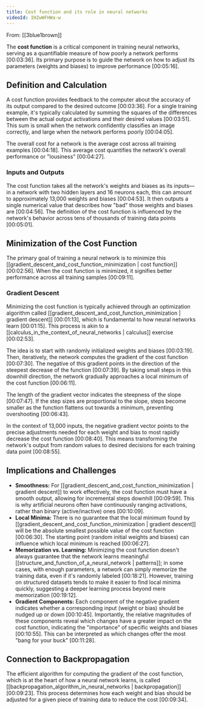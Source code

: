 ```yaml
---
title: Cost function and its role in neural networks
videoId: IHZwWFHWa-w
---
```


From: [[3blue1brown]] <br/> 

The **cost function** is a critical component in training neural networks, serving as a quantifiable measure of how poorly a network performs <a class="yt-timestamp" data-t="00:03:36">[00:03:36]</a>. Its primary purpose is to guide the network on how to adjust its parameters (weights and biases) to improve performance <a class="yt-timestamp" data-t="00:05:16">[00:05:16]</a>.

## Definition and Calculation

A cost function provides feedback to the computer about the accuracy of its output compared to the desired outcome <a class="yt-timestamp" data-t="00:03:36">[00:03:36]</a>. For a single training example, it's typically calculated by summing the squares of the differences between the actual output activations and their desired values <a class="yt-timestamp" data-t="00:03:51">[00:03:51]</a>. This sum is small when the network confidently classifies an image correctly, and large when the network performs poorly <a class="yt-timestamp" data-t="00:04:05">[00:04:05]</a>.

The overall cost for a network is the average cost across all training examples <a class="yt-timestamp" data-t="00:04:18">[00:04:18]</a>. This average cost quantifies the network's overall performance or "lousiness" <a class="yt-timestamp" data-t="00:04:27">[00:04:27]</a>.

### Inputs and Outputs

The cost function takes all the network's weights and biases as its inputs—in a network with two hidden layers and 16 neurons each, this can amount to approximately 13,000 weights and biases <a class="yt-timestamp" data-t="00:04:53">[00:04:53]</a>. It then outputs a single numerical value that describes how "bad" those weights and biases are <a class="yt-timestamp" data-t="00:4:56">[00:04:56]</a>. The definition of the cost function is influenced by the network's behavior across tens of thousands of training data points <a class="yt-timestamp" data-t="00:05:01">[00:05:01]</a>.

## Minimization of the Cost Function

The primary goal of training a neural network is to minimize this [[gradient_descent_and_cost_function_minimization | cost function]] <a class="yt-timestamp" data-t="00:02:56">[00:02:56]</a>. When the cost function is minimized, it signifies better performance across all training samples <a class="yt-timestamp" data-t="00:09:11">[00:09:11]</a>.

### Gradient Descent

Minimizing the cost function is typically achieved through an optimization algorithm called [[gradient_descent_and_cost_function_minimization | gradient descent]] <a class="yt-timestamp" data-t="00:01:13">[00:01:13]</a>, which is fundamental to how neural networks learn <a class="yt-timestamp" data-t="00:01:15">[00:01:15]</a>. This process is akin to a [[calculus_in_the_context_of_neural_networks | calculus]] exercise <a class="yt-timestamp" data-t="00:02:53">[00:02:53]</a>.

The idea is to start with randomly initialized weights and biases <a class="yt-timestamp" data-t="00:03:19">[00:03:19]</a>. Then, iteratively, the network computes the gradient of the cost function <a class="yt-timestamp" data-t="00:07:30">[00:07:30]</a>. The negative of this gradient points in the direction of the steepest decrease of the function <a class="yt-timestamp" data-t="00:07:39">[00:07:39]</a>. By taking small steps in this downhill direction, the network gradually approaches a local minimum of the cost function <a class="yt-timestamp" data-t="00:06:11">[00:06:11]</a>.

The length of the gradient vector indicates the steepness of the slope <a class="yt-timestamp" data-t="00:07:47">[00:07:47]</a>. If the step sizes are proportional to the slope, steps become smaller as the function flattens out towards a minimum, preventing overshooting <a class="yt-timestamp" data-t="00:06:43">[00:06:43]</a>.

In the context of 13,000 inputs, the negative gradient vector points to the precise adjustments needed for each weight and bias to most rapidly decrease the cost function <a class="yt-timestamp" data-t="00:08:40">[00:08:40]</a>. This means transforming the network's output from random values to desired decisions for each training data point <a class="yt-timestamp" data-t="00:08:55">[00:08:55]</a>.

## Implications and Challenges

*   **Smoothness:** For [[gradient_descent_and_cost_function_minimization | gradient descent]] to work effectively, the cost function must have a smooth output, allowing for incremental steps downhill <a class="yt-timestamp" data-t="00:09:59">[00:09:59]</a>. This is why artificial neurons often have continuously ranging activations, rather than binary (active/inactive) ones <a class="yt-timestamp" data-t="00:10:09">[00:10:09]</a>.
*   **Local Minima:** There is no guarantee that the local minimum found by [[gradient_descent_and_cost_function_minimization | gradient descent]] will be the absolute smallest possible value of the cost function <a class="yt-timestamp" data-t="00:06:30">[00:06:30]</a>. The starting point (random initial weights and biases) can influence which local minimum is reached <a class="yt-timestamp" data-t="00:06:27">[00:06:27]</a>.
*   **Memorization vs. Learning:** Minimizing the cost function doesn't always guarantee that the network learns meaningful [[structure_and_function_of_a_neural_network | patterns]]; in some cases, with enough parameters, a network can simply memorize the training data, even if it's randomly labeled <a class="yt-timestamp" data-t="00:18:21">[00:18:21]</a>. However, training on structured datasets tends to make it easier to find local minima quickly, suggesting a deeper learning process beyond mere memorization <a class="yt-timestamp" data-t="00:19:12">[00:19:12]</a>.
*   **Gradient Components:** Each component of the negative gradient indicates whether a corresponding input (weight or bias) should be nudged up or down <a class="yt-timestamp" data-t="00:10:45">[00:10:45]</a>. Importantly, the relative magnitudes of these components reveal which changes have a greater impact on the cost function, indicating the "importance" of specific weights and biases <a class="yt-timestamp" data-t="00:10:55">[00:10:55]</a>. This can be interpreted as which changes offer the most "bang for your buck" <a class="yt-timestamp" data-t="00:11:28">[00:11:28]</a>.

## Connection to Backpropagation

The efficient algorithm for computing the gradient of the cost function, which is at the heart of how a neural network learns, is called [[backpropagation_algorithm_in_neural_networks | backpropagation]] <a class="yt-timestamp" data-t="00:09:23">[00:09:23]</a>. This process determines how each weight and bias should be adjusted for a given piece of training data to reduce the cost <a class="yt-timestamp" data-t="00:09:34">[00:09:34]</a>.